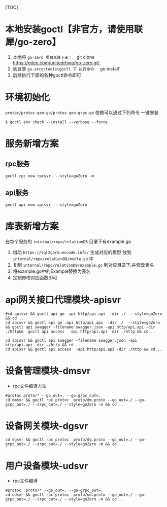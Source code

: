[TOC]

# 本地安装goctl【非官方，请使用联犀/go-zero】

1. 本地将 `go-zero 项目克隆下来：  `git clone https://gitee.com/unitedrhino/go-zero.git`
2. 到目录 `go-zero\tools\goctl 下 执行命令： `go install`
3. 后续执行下面的各种goctl命令即可

# 环境初始化

`protoc/protoc-gen-go/protoc-gen-grpc-go` 依赖可以通过下列命令 一键安装

```shell
$ goctl env check --install --verbose --force
```

# 服务新增方案

## rpc服务
```
goctl rpc new rpcsvr  --style=goZero -m
```
## api服务
```
goctl api new apisvr  --style=goZero 
```

# 库表新增方案

在每个服务的 `internal/repo/relationDB` 目录下有example.go 
1. 借助 `https://sql2gorm.mccode.info/` 生成对应的模型 放到 `internal/repo/relationDB/modle.go` 中
2. 复制 `internal/repo/relationDB/example.go` 到对应目录下,并修改表名
3. 将example.go中的Example替换为表名
4. 定制修改对应函数即可

# api网关接口代理模块-apisvr

```shell
#cd apisvr && goctl api go -api http/api.api  -dir ./  --style=goZero && cd ..
cd apisvr && goctl api go -api http/api.api  -dir ./  --style=goZero  && goctl api swagger -filename swagger.json -api http/api.api -dir ./http&&  goctl api access  -api http/api.api -dir ./http && cd ..

cd apisvr && goctl api swagger -filename swagger.json -api http/api.api -dir ./http && cd ..
cd apisvr && goctl api access  -api http/api.api -dir ./http && cd ..
```



# 设备管理模块-dmsvr

- rpc文件编译方法

```shell
#protoc proto/* --go_out=. --go-grpc_out=.
cd dmsvr && goctl rpc protoc  proto/dm.proto --go_out=./ --go-grpc_out=./ --zrpc_out=./ --style=goZero -m && cd ..
```


# 设备网关模块-dgsvr

```shell
cd dgsvr && goctl rpc protoc  proto/dg.proto --go_out=./ --go-grpc_out=./ --zrpc_out=./ --style=goZero -m && cd ..
```

# 用户设备模块-udsvr

- rpc文件编译

```shell
#protoc  proto/* --go_out=. --go-grpc_out=.
cd udsvr && goctl rpc protoc  proto/ud.proto --go_out=./ --go-grpc_out=./ --zrpc_out=./ --style=goZero -m && cd ..
```

